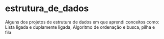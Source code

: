 # estrutura_de_dados
Alguns dos projetos de estrutura de dados em que aprendi conceitos como: Lista ligada e duplamente ligada, Algoritmo de ordenação e busca, pilha e fila
